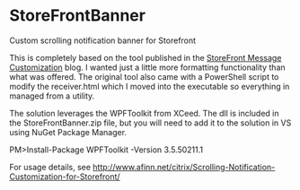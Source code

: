 # StoreFrontBanner
Custom scrolling notification banner for Storefront

This is completely based on the tool published in the [StoreFront Message Customization](https://www.citrix.com/blogs/2016/03/21/storefront-message-customization/) blog. I wanted just a little more formatting functionality than what was offered. The original tool also came with a PowerShell script to modify the receiver.html which I moved into the executable so everything in managed from a utility.

The solution leverages the WPFToolkit from XCeed. The dll is included in the StoreFrontBanner.zip file, but you will need to add it to the solution in VS using NuGet Package Manager.

PM>Install-Package WPFToolkit -Version 3.5.50211.1

For usage details, see <http://www.afinn.net/citrix/Scrolling-Notification-Customization-for-Storefront/>
